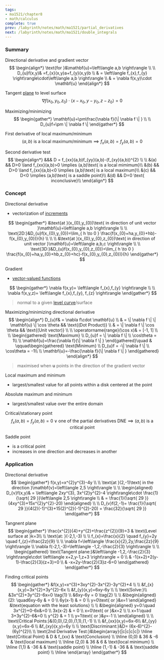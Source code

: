 ```yaml
---
tags:
- ma1521/chapter8
- math/calculus
complete: true
prev: /labyrinth/notes/math/ma1521/partial_derivatives
next: /labyrinth/notes/math/ma1521/double_integrals
---
```

   
### Summary
Directional derivative and gradient vector
$$
\begin{align*}
\text{for }&\mathbf{u}=\left\langle a,b \right\rangle \\
\\
D_{u}f(x,y)& =f_{x}(x,y)a+f_{y}(x,y)b \\
& = \left\langle f_{x},f_{y} \right\rangle\cdot\left\langle a,b \right\rangle \\
& = \nabla f(x,y)\cdot \mathbf{u}
\end{align*}
$$

Tangent [plane](/labyrinth/notes/math/ma1301/planes_in_R³) to level surface
$$
\nabla f(x_{0},y_{0},z_{0})\cdot\left\langle x-x_{0},y-y_{0},z-z_{0} \right\rangle = 0
$$

Maximizing/minimizing
$$
\begin{gather*}
\mathbf{u}=\pm\frac{\nabla f}{\| \nabla f \| } \\
\\
D_{u}f=\pm \| \nabla f \| 
\end{gather*}
$$

First derivative of local maximum/minimum
$$
(a,b)\text{ is a local maximum/minimum} \implies f_{x}(a,b)=f_{y}(a,b)=0
$$

Second derivative test
$$
\begin{align*}
&&& D = f_{xx}(a,b)f_{yy}(a,b)-(f_{xy}(a,b))^{2} \\
\\
&(a) && D>0 \land f_{xx}(a,b)>0 \implies (a,b)\text{ is a local mimimum}\\
&(b) && D>0 \land f_{xx}(a,b)<0 \implies (a,b)\text{ is a local maximum}\\
&(c) && D<0  \implies (a,b)\text{ is a saddle point}\\
&(d) && D=0 \text{ inconclusive}\\
\end{align*}
$$
### Concept
Directional derivative
- vectorization of [increments](/labyrinth/notes/math/ma1521/partial_derivatives#^9b8f6d)

$$
\begin{gather*}
&\text{at }(x_{0},y_{0})\text{ in direction of unit vector }\mathbf{u}=\left\langle a,b \right\rangle \\
\\
\text{2D:}&D_{u}f(x_{0},y_{0})=\lim_{ h \to 0 } \frac{f(x_{0}+ha,y_{0}+hb)-f(x_{0},y_{0})}{h} \\
\\
\\
&\text{at }(x_{0},y_{0},z_{0})\text{ in direction of unit vector }\mathbf{u}=\left\langle a,b,c \right\rangle \\
\\
\text{3D:}&D_{u}f(x_{0},y_{0},z_{0})=\lim_{ h \to 0 } \frac{f(x_{0}+ha,y_{0}+hb,z_{0}+hc)-f(x_{0},y_{0},z_{0})}{h}
\end{gather*}
$$

Gradient
- [vector-valued functions](/labyrinth/notes/math/ma1521/vector-valued_functions)

$$
\begin{gather*}
\nabla f(x,y)= \left\langle f_{x},f_{y} \right\rangle \\
\\
\nabla f(x,y,z)= \left\langle f_{x},f_{y}, f_{z} \right\rangle
\end{gather*}
$$
> normal to a given [level curve](/labyrinth/notes/math/ma1521/multivariate_functions#^69f6b8)/surface

Maximizing/minimizing directional derivative
$$
\begin{align*}
D_{u}f& = \nabla f\cdot \mathbf{u} \\
& = \| \nabla f \| \| \mathbf{u} \| \cos \theta && \text{(Dot Product)} \\
& = \| \nabla f \| \cos \theta && \text{(Unit vector)} \\
\\
\operatorname{range}(\cos x)& = [-1, 1] \\
\\
\begin{gathered}
\text{Maximum} \\
D_{u}f = \| \nabla f \| \\
\cos\theta = 1\\
\\
\mathbf{u}=\frac{\nabla f}{\| \nabla f \| }
\end{gathered}\quad & \qquad\begin{gathered}
\text{Minimum} \\
D_{u}f = -\| \nabla f \| \\
\cos\theta = -1\\
\\
\mathbf{u}=-\frac{\nabla f}{\| \nabla f \| }
\end{gathered}
\end{align*}
$$
> maximised when $\mathbf{u}$ points in the direction of the gradient vector

Local maximum and minimum
- largest/smallest value for all points within a disk centered at the point

Absolute maximum and minimum
- largest/smallest value over the entire domain

Critical/stationary point
$$
f_{x}(a,b)=f_{y}(a,b)=0\lor\text{one of the partial derivatives DNE}\implies(a,b)\text{ is a critical point}
$$

Saddle point
- is a critical point
- increases in one direction and decreases in another
### Application
Directional derivative
$$
\begin{gather*}
f(x,y)=x^{2}y^{3}-4y \\
\\
\text{at }(2,-1)\text{ in the direction }\mathbf{v}=\left\langle 2,5 \right\rangle \\
\\
\begin{aligned}
D_{v}f(x,y)& = \left\langle 2xy^{3}, 3x^{2}y^{2}-4 \right\rangle\cdot \frac{1}{\sqrt{ 29 }}\left\langle 2,5 \right\rangle \\
& = \frac{1}{\sqrt{ 29 }}(4xy^{3}+15x^{2}y^{2}-20)
\end{aligned} \\
\\
D_{v}f(2,-1)= \frac{1}{\sqrt{ 29 }}(4(2)(-1)^{3}+15(2)^{2}(-1)^{2}-20) = \frac{32}{\sqrt{ 29 }}
\end{gather*}
$$

Tangnent plane
$$
\begin{gather*}
\frac{x^{2}}{4}+y^{2}+\frac{z^{2}}{9}=3 & \text{Level surface at }k=3\\
\\
\text{at: }(-2,1,-3) \\
\\
f_{x}=\frac{x}{2} \quad f_{y}=2y \quad f_{z}=\frac{2z}{9} \\
\\
\nabla f=\left\langle \frac{x}{2},2y,\frac{2z}{9} \right\rangle \\
\nabla f(-2,1,-3)=\left\langle -1,2,-\frac{2}{3} \right\rangle \\
\\
\begin{gathered}
\text{Tangent plane:}&\left\langle -1,2,-\frac{2}{3} \right\rangle\cdot \left\langle x+2,y-1,z+3 \right\rangle = 0 \\
& -1(x+2)+2(y-1)-\frac{2}{3}(z+3)=0 \\
& -x+2y-\frac{2}{3}z-6=0
\end{gathered}
\end{gather*}
$$

Finding critical points
$$
\begin{gather*}
&f(x,y)=x^{3}+3xy^{2}-3x^{2}-3y^{2}+4 \\
\\
&f_{x}(x,y)=3x^{2}+3y^{2}-6x \\
&f_{y}(x,y)=6xy-6y \\
\\
\text{Solve:}\\
&3x^{2}+3y^{2}-6x=0 \tag{1} \\
&6xy-6y = 0 \tag{2} \\
\\
&\begin{aligned}
(2): \quad6xy-6y & = 0 \\
6y(x-1) & = 0 \\
y=0\text{ or }&x=1
\end{aligned} &\text{equation with the least solutions} \\
\\
&\begin{aligned}
y=0:\quad 3x^{2}+0-6x&=0 \\
3x(x-2) & = 0 \\
x=0\text{ or }&x=2 \\
\\
x=1:\quad 3+3y^{2}-6&=0 \\
y^{2} & = 1 \\
y=1\text{ or }&y=-1 \\
\end{aligned} \\
\\
\text{Critical Points:}&(0,0),(2,0),(1,1),(1,-1) \\
\\
&f_{xx}(x,y)=6x-6\\
&f_{yy}(x,y)=6x-6 \\
&f_{xy}(x,y)=6y \\
\\
\text{Discriminant:}&D= (6x-6)^{2}-(6y)^{2}\\
\\
\text{2nd Derivative Test:}&\begin{array}{|c|c|c|c|}
\hline
\text{Critical Point} & D & f_{xx} & \text{Conclusion} \\
\hline
(0,0) & 36 & -6 & \text{local maximum} \\
\hline
(2,0) & 36 & 6 & \text{local minimum} \\
\hline
(1,1) & -36 &  & \text{saddle point} \\
\hline
(1,-1) & -36 &  & \text{saddle point} \\
\hline
\end{array}
\end{gather*}
$$